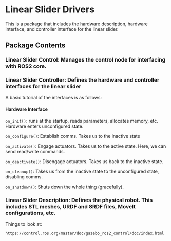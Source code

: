 # Linear Slider Drivers

This is a package that includes the hardware description, hardware interface, and controller interface for the linear slider.

## Package Contents

### Linear Slider Control: Manages the control node for interfacing with ROS2 core.

### Linear Slider Controller: Defines the hardware and controller interfaces for the linear slider

A basic tutorial of the interfaces is as follows:

#### Hardware Interface

`on_init()`: runs at the startup, reads parameters, allocates memory, etc. Hardware enters unconfigured state.

`on_configure()`: Establish comms. Takes us to the inactive state

`on_activate()`: Engage actuators. Takes us to the active state. Here, we can send read/write commands.

`on_deactivate()`: Disengage actuators. Takes us back to the inactive state.

`on_cleanup()`: Takes us from the inactive state to the unconfigured state, disabling comms.

`on_shutdown()`: Shuts down the whole thing (gracefully).

### Linear Slider Description: Defines the physical robot. This includes STL meshes, URDF and SRDF files, MoveIt configurations, etc.

Things to look at:

```
https://control.ros.org/master/doc/gazebo_ros2_control/doc/index.html
```